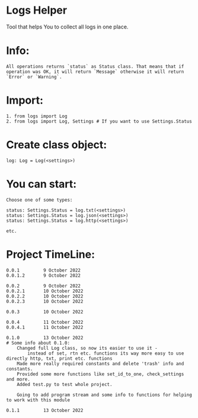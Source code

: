 # Logs Helper

Tool that helps You to collect all logs in one place.

# Info:

    All operations returns `status` as Status class. That means that if operation was OK, it will return `Message` otherwise it will return `Error` or `Warning`.

# Import:

    1. from logs import Log
    2. from logs import Log, Settings # If you want to use Settings.Status

# Create class object:

    log: Log = Log(<settings>)

# You can start:

    Choose one of some types:
    
    status: Settings.Status = log.txt(<settings>)
    status: Settings.Status = log.json(<settings>)
    status: Settings.Status = log.http(<settings>)

    etc.
    
# Project TimeLine:

    0.0.1         9 October 2022
    0.0.1.2       9 October 2022

    0.0.2         9 October 2022
    0.0.2.1       10 October 2022
    0.0.2.2       10 October 2022
    0.0.2.3       10 October 2022
    
    0.0.3         10 October 2022

    0.0.4         11 October 2022
    0.0.4.1       11 October 2022

    0.1.0         13 October 2022
    # Some info about 0.1.0:
        Changed full Log class, so now its easier to use it - 
            instead of set, rtn etc. functions its way more easy to use directly http, txt, print etc. functions
        Made more really required constants and delete 'trash' info and constants.
        Provided some more functions like set_id_to_one, check_settings and more.
        Added test.py to test whole project.
        
        Going to add program stream and some info to functions for helping to work with this module

    0.1.1         13 October 2022
